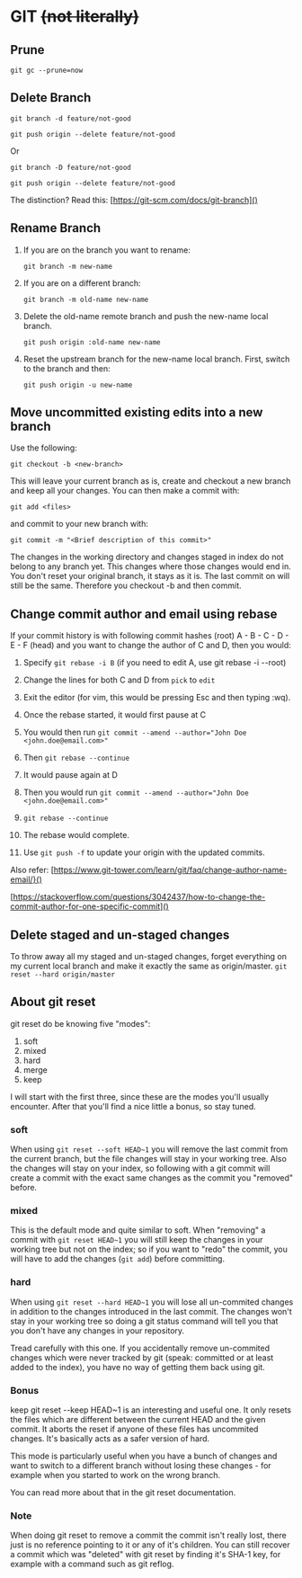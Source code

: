 # GIT ~~(not literally)~~


## Prune
`git gc --prune=now`

## Delete Branch
`git branch -d feature/not-good`

`git push origin --delete feature/not-good`

Or

`git branch -D feature/not-good`

`git push origin --delete feature/not-good`

The distinction? Read this: [https://git-scm.com/docs/git-branch]()

## Rename Branch
1. If you are on the branch you want to rename:
   
   `git branch -m new-name`

2. If you are on a different branch:
   
   `git branch -m old-name new-name`

3. Delete the old-name remote branch and push the new-name local branch.
   
   `git push origin :old-name new-name`

4. Reset the upstream branch for the new-name local branch. First, switch to the branch and then:
   
   `git push origin -u new-name`

## Move uncommitted existing edits into a new branch
Use the following:

`git checkout -b <new-branch>`

This will leave your current branch as is, create and checkout a new branch and keep all your changes. You can then make a commit with:

`git add <files>`

and commit to your new branch with:

`git commit -m "<Brief description of this commit>"`

The changes in the working directory and changes staged in index do not belong to any branch yet. This changes where those changes would end in. You don't reset your original branch, it stays as it is. The last commit on <old-branch> will still be the same. Therefore you checkout -b and then commit.

## Change commit author and email using rebase
If your commit history is with following commit hashes (root) A - B - C - D - E - F (head) and you want to change the 
author of C and D, then you would: 

1. Specify `git rebase -i B` (if you need to edit A, use git rebase -i --root)


2. Change the lines for both C and D from `pick` to `edit`


3. Exit the editor (for vim, this would be pressing Esc and then typing :wq).


4. Once the rebase started, it would first pause at C


5. You would then run `git commit --amend --author="John Doe <john.doe@email.com>"`


6. Then `git rebase --continue`


7. It would pause again at D


8. Then you would run `git commit --amend --author="John Doe <john.doe@email.com>"`


9. `git rebase --continue`


10. The rebase would complete.


11. Use `git push -f` to update your origin with the updated commits.

Also refer: [https://www.git-tower.com/learn/git/faq/change-author-name-email/}()


[https://stackoverflow.com/questions/3042437/how-to-change-the-commit-author-for-one-specific-commit]()

## Delete staged and un-staged changes
To throw away all my staged and un-staged changes, forget everything on my current local branch and make it exactly the same as origin/master.
`git reset --hard origin/master`

## About git reset
git reset do be knowing five "modes": 
1. soft
2. mixed 
3. hard 
4. merge
5. keep
   
I will start with the first three, since these are the modes you'll usually encounter. After that you'll find a nice little a bonus, so stay tuned.

### soft
When using `git reset --soft HEAD~1` you will remove the last commit from the current branch, but the file changes will stay in your working tree. Also the changes will stay on your index, so following with a git commit will create a commit with the exact same changes as the commit you "removed" before.

### mixed
This is the default mode and quite similar to soft. When "removing" a commit with `git reset HEAD~1` you will still keep the changes in your working tree but not on the index; so if you want to "redo" the commit, you will have to add the changes (`git add`) before committing.

### hard
When using `git reset --hard HEAD~1` you will lose all un-commited changes in addition to the changes introduced in the last commit. The changes won't stay in your working tree so doing a git status command will tell you that you don't have any changes in your repository.

Tread carefully with this one. If you accidentally remove un-commited changes which were never tracked by git (speak: committed or at least added to the index), you have no way of getting them back using git.

### Bonus
keep
git reset --keep HEAD~1 is an interesting and useful one. It only resets the files which are different between the current HEAD and the given commit. It aborts the reset if anyone of these files has uncommited changes. It's basically acts as a safer version of hard.

This mode is particularly useful when you have a bunch of changes and want to switch to a different branch without losing these changes - for example when you started to work on the wrong branch.

You can read more about that in the git reset documentation.

### Note
When doing git reset to remove a commit the commit isn't really lost, there just is no reference pointing to it or any of it's children. You can still recover a commit which was "deleted" with git reset by finding it's SHA-1 key, for example with a command such as git reflog.
